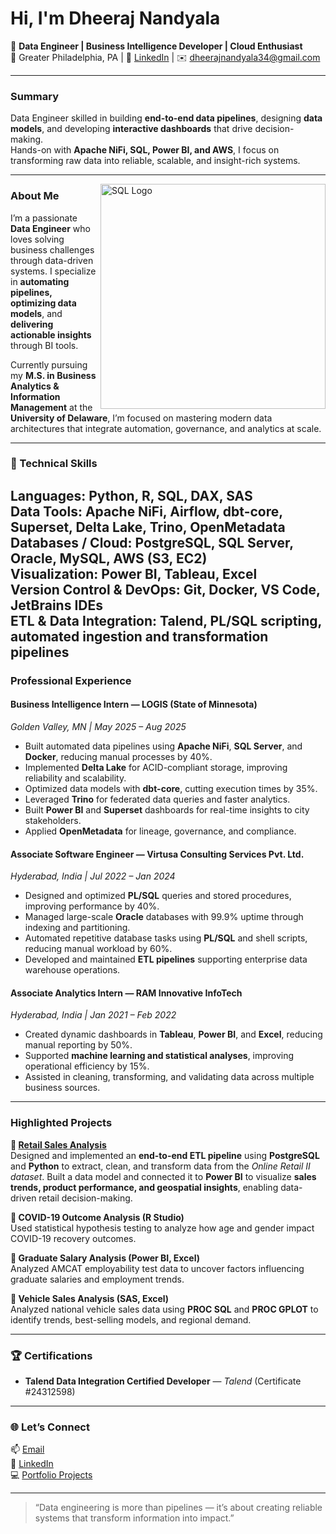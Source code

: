 #  Hi, I'm Dheeraj Nandyala  

🎯 **Data Engineer | Business Intelligence Developer | Cloud Enthusiast**  
📍 Greater Philadelphia, PA | 💼 [LinkedIn](https://www.linkedin.com/in/dheerajnandyala34) | ✉️ dheerajnandyala34@gmail.com  

---

###  Summary
Data Engineer skilled in building **end-to-end data pipelines**, designing **data models**, and developing **interactive dashboards** that drive decision-making.  
Hands-on with **Apache NiFi, SQL, Power BI, and AWS**, I focus on transforming raw data into reliable, scalable, and insight-rich systems.  

---

<img src="Top_SQL_50.gif" alt="SQL Logo" width="360" height="360" align="right"/>

###  About Me
I’m a passionate **Data Engineer** who loves solving business challenges through data-driven systems. I specialize in **automating pipelines, optimizing data models**, and **delivering actionable insights** through BI tools.  

Currently pursuing my **M.S. in Business Analytics & Information Management** at the **University of Delaware**, I’m focused on mastering modern data architectures that integrate automation, governance, and analytics at scale.  

---
### 🧠 Technical Skills
**Languages:** Python, R, SQL, DAX, SAS  
**Data Tools:** Apache NiFi, Airflow, dbt-core, Superset, Delta Lake, Trino, OpenMetadata  
**Databases / Cloud:** PostgreSQL, SQL Server, Oracle, MySQL, AWS (S3, EC2)  
**Visualization:** Power BI, Tableau, Excel  
**Version Control & DevOps:** Git, Docker, VS Code, JetBrains IDEs  
**ETL & Data Integration:** Talend, PL/SQL scripting, automated ingestion and transformation pipelines  
---
###  Professional Experience

#### **Business Intelligence Intern — LOGIS (State of Minnesota)**  
*Golden Valley, MN | May 2025 – Aug 2025*  
- Built automated data pipelines using **Apache NiFi**, **SQL Server**, and **Docker**, reducing manual processes by 40%.  
- Implemented **Delta Lake** for ACID-compliant storage, improving reliability and scalability.  
- Optimized data models with **dbt-core**, cutting execution times by 35%.  
- Leveraged **Trino** for federated data queries and faster analytics.  
- Built **Power BI** and **Superset** dashboards for real-time insights to city stakeholders.  
- Applied **OpenMetadata** for lineage, governance, and compliance.  

#### **Associate Software Engineer — Virtusa Consulting Services Pvt. Ltd.**  
*Hyderabad, India | Jul 2022 – Jan 2024*  
- Designed and optimized **PL/SQL** queries and stored procedures, improving performance by 40%.  
- Managed large-scale **Oracle** databases with 99.9% uptime through indexing and partitioning.  
- Automated repetitive database tasks using **PL/SQL** and shell scripts, reducing manual workload by 60%.  
- Developed and maintained **ETL pipelines** supporting enterprise data warehouse operations.  

#### **Associate Analytics Intern — RAM Innovative InfoTech**  
*Hyderabad, India | Jan 2021 – Feb 2022*  
- Created dynamic dashboards in **Tableau**, **Power BI**, and **Excel**, reducing manual reporting by 50%.  
- Supported **machine learning and statistical analyses**, improving operational efficiency by 15%.  
- Assisted in cleaning, transforming, and validating data across multiple business sources.  

---

###  Highlighted Projects

**🔹 [Retail Sales Analysis](https://github.com/dkreddy34/Retail_Sales_Analysis)**  
Designed and implemented an **end-to-end ETL pipeline** using **PostgreSQL** and **Python** to extract, clean, and transform data from the *Online Retail II dataset*. 
Built a data model and connected it to **Power BI** to visualize **sales trends, product performance, and geospatial insights**, enabling data-driven retail decision-making.    

**🔹 COVID-19 Outcome Analysis (R Studio)**  
Used statistical hypothesis testing to analyze how age and gender impact COVID-19 recovery outcomes.  

**🔹 Graduate Salary Analysis (Power BI, Excel)**  
Analyzed AMCAT employability test data to uncover factors influencing graduate salaries and employment trends.  

**🔹 Vehicle Sales Analysis (SAS, Excel)**  
Analyzed national vehicle sales data using **PROC SQL** and **PROC GPLOT** to identify trends, best-selling models, and regional demand.  

---

### 🏆 Certifications
- **Talend Data Integration Certified Developer** — *Talend* (Certificate #24312598)

---

### 🌐 Let’s Connect
📫 [Email](mailto:dheerajnandyala34@gmail.com)  
🔗 [LinkedIn](https://www.linkedin.com/in/dheerajnandyala34)  
💻 [Portfolio Projects](https://github.com/dkreddy34?tab=repositories)  

---

> “Data engineering is more than pipelines — it’s about creating reliable systems that transform information into impact.”
